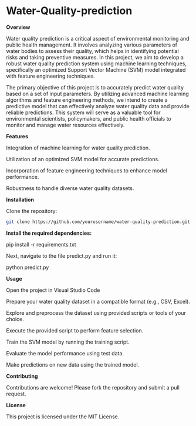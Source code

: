 # Water-Quality-prediction

**Overview**

Water quality prediction is a critical aspect of environmental monitoring and public health management. It involves analyzing various parameters of water bodies to assess their quality, which helps in identifying potential risks and taking preventive measures. In this project, we aim to develop a robust water quality prediction system using machine learning techniques, specifically an optimized Support Vector Machine (SVM) model integrated with feature engineering techniques.

The primary objective of this project is to accurately predict water quality based on a set of input parameters. By utilizing advanced machine learning algorithms and feature engineering methods, we intend to create a predictive model that can effectively analyze water quality data and provide reliable predictions. This system will serve as a valuable tool for environmental scientists, policymakers, and public health officials to monitor and manage water resources effectively.


**Features**

Integration of machine learning for water quality prediction.

Utilization of an optimized SVM model for accurate predictions.

Incorporation of feature engineering techniques to enhance model performance.

Robustness to handle diverse water quality datasets.

**Installation**

Clone the repository:

```bash
git clone https://github.com/yourusername/water-quality-prediction.git
```

**Install the required dependencies:**

pip install -r requirements.txt

Next, navigate to the file predict.py and run it:

  python predict.py   

**Usage**

Open the project in Visual Studio Code

Prepare your water quality dataset in a compatible format (e.g., CSV, Excel).

Explore and preprocess the dataset using provided scripts or tools of your choice.

Execute the provided script to perform feature selection.

Train the SVM model by running the training script.

Evaluate the model performance using test data.

Make predictions on new data using the trained model.



**Contributing**

Contributions are welcome! Please fork the repository and submit a pull request.

**License**

This project is licensed under the MIT License.






